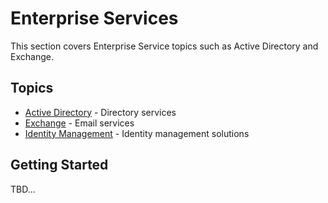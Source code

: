 # Enterprise Services

This section covers Enterprise Service topics such as Active Directory and Exchange.

## Topics

- [Active Directory](activedirectory/index.md) - Directory services
- [Exchange](exchange/index.md) - Email services
- [Identity Management](idm/index.md) - Identity management solutions

## Getting Started

TBD...
